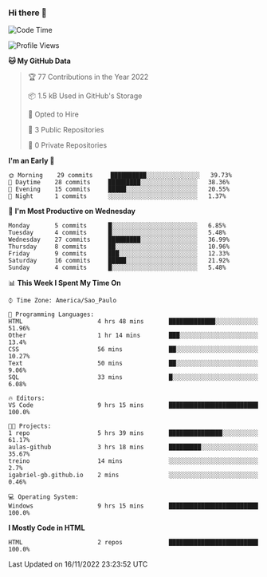 ### Hi there 👋

<!--
**igabriel-gb/igabriel-gb** is a ✨ _special_ ✨ repository because its `README.md` (this file) appears on your GitHub profile.

Here are some ideas to get you started:

- 🔭 I’m currently working on ...
- 🌱 I’m currently learning ...
- 👯 I’m looking to collaborate on ...
- 🤔 I’m looking for help with ...
- 💬 Ask me about ...
- 📫 How to reach me: ...
- 😄 Pronouns: ...
- ⚡ Fun fact: ...
-->

<!--START_SECTION:waka-->
![Code Time](http://img.shields.io/badge/Code%20Time-14%20hrs%2054%20mins-blue)

![Profile Views](http://img.shields.io/badge/Profile%20Views-89-blue)

**🐱 My GitHub Data** 

> 🏆 77 Contributions in the Year 2022
 > 
> 📦 1.5 kB Used in GitHub's Storage 
 > 
> 💼 Opted to Hire
 > 
> 📜 3 Public Repositories 
 > 
> 🔑 0 Private Repositories  
 > 
**I'm an Early 🐤** 

```text
🌞 Morning    29 commits     ██████████░░░░░░░░░░░░░░░   39.73% 
🌇 Daytime    28 commits     █████████░░░░░░░░░░░░░░░░   38.36% 
🌃 Evening    15 commits     █████░░░░░░░░░░░░░░░░░░░░   20.55% 
🌙 Night      1 commits      ░░░░░░░░░░░░░░░░░░░░░░░░░   1.37%

```
📅 **I'm Most Productive on Wednesday** 

```text
Monday       5 commits      █░░░░░░░░░░░░░░░░░░░░░░░░   6.85% 
Tuesday      4 commits      █░░░░░░░░░░░░░░░░░░░░░░░░   5.48% 
Wednesday    27 commits     █████████░░░░░░░░░░░░░░░░   36.99% 
Thursday     8 commits      ██░░░░░░░░░░░░░░░░░░░░░░░   10.96% 
Friday       9 commits      ███░░░░░░░░░░░░░░░░░░░░░░   12.33% 
Saturday     16 commits     █████░░░░░░░░░░░░░░░░░░░░   21.92% 
Sunday       4 commits      █░░░░░░░░░░░░░░░░░░░░░░░░   5.48%

```


📊 **This Week I Spent My Time On** 

```text
⌚︎ Time Zone: America/Sao_Paulo

💬 Programming Languages: 
HTML                     4 hrs 48 mins       █████████████░░░░░░░░░░░░   51.96% 
Other                    1 hr 14 mins        ███░░░░░░░░░░░░░░░░░░░░░░   13.4% 
CSS                      56 mins             ██░░░░░░░░░░░░░░░░░░░░░░░   10.27% 
Text                     50 mins             ██░░░░░░░░░░░░░░░░░░░░░░░   9.06% 
SQL                      33 mins             █░░░░░░░░░░░░░░░░░░░░░░░░   6.08%

🔥 Editors: 
VS Code                  9 hrs 15 mins       █████████████████████████   100.0%

🐱‍💻 Projects: 
1 repo                   5 hrs 39 mins       ███████████████░░░░░░░░░░   61.17% 
aulas-github             3 hrs 18 mins       █████████░░░░░░░░░░░░░░░░   35.67% 
treino                   14 mins             ░░░░░░░░░░░░░░░░░░░░░░░░░   2.7% 
igabriel-gb.github.io    2 mins              ░░░░░░░░░░░░░░░░░░░░░░░░░   0.46%

💻 Operating System: 
Windows                  9 hrs 15 mins       █████████████████████████   100.0%

```

**I Mostly Code in HTML** 

```text
HTML                     2 repos             █████████████████████████   100.0%

```



 Last Updated on 16/11/2022 23:23:52 UTC
<!--END_SECTION:waka-->
